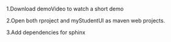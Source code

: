 1.Download demoVideo to watch a short demo 

2.Open both rproject and myStudentUI as maven web projects. 

3.Add dependencies for sphinx

